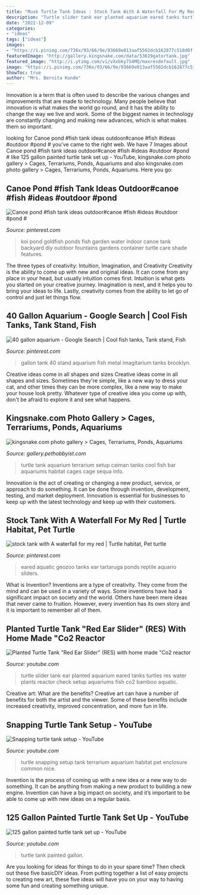 ```yaml
---
title: "Musk Turtle Tank Ideas : Stock Tank With A Waterfall For My Red"
description: "Turtle slider tank ear planted aquarium eared tanks turtles res water plants reactor check setup aquariums fish co2 bamboo aquatic"
date: "2022-12-09"
categories:
- "ideas"
tags: ["ideas"]
images:
- "https://i.pinimg.com/736x/93/66/9e/93669e013aaf5502dcb162877c518d0f.jpg"
featuredImage: "http://gallery.kingsnake.com/data/53619gatortank.jpg"
featured_image: "http://i.ytimg.com/vi/vXxbky7S4MQ/maxresdefault.jpg"
image: "https://i.pinimg.com/736x/93/66/9e/93669e013aaf5502dcb162877c518d0f.jpg"
ShowToc: true
author: "Mrs. Bernita Kunde"
---
```



Innovation is a term that is often used to describe the various changes and improvements that are made to technology. Many people believe that innovation is what makes the world go round, and it has the ability to change the way we live and work. Some of the biggest names in technology are constantly changing and making new advances, which is what makes them so important.

	

		
looking for Canoe pond #fish tank ideas outdoor#canoe #fish #ideas #outdoor #pond # you've came to the right web. We have 7 Images about Canoe pond #fish tank ideas outdoor#canoe #fish #ideas #outdoor #pond # like 125 gallon painted turtle tank set up - YouTube, kingsnake.com photo gallery &gt; Cages, Terrariums, Ponds, Aquariums and also kingsnake.com photo gallery &gt; Cages, Terrariums, Ponds, Aquariums. Here you go:
		
    
## Canoe Pond #fish Tank Ideas Outdoor#canoe #fish #ideas #outdoor #pond #

<img loading=lazy src="https://i.pinimg.com/736x/93/66/9e/93669e013aaf5502dcb162877c518d0f.jpg" onerror="this.onerror=null;this.src='https://tse1.mm.bing.net/th?id=OIP.aGhqdQu5rVh3uvzEZHmFqQHaJ3&amp;pid=15.1';" alt="Canoe pond #fish tank ideas outdoor#canoe #fish #ideas #outdoor #pond #">

_Source: pinterest.com_

>koi pond goldfish ponds fish garden water indoor canoe tank backyard diy outdoor fountains gardens container turtle care shade features. 

	

The three types of creativity: Intuition, Imagination, and Creativity
Creativity is the ability to come up with new and original ideas. It can come from any place in your head, but usually intuition comes first. Intuition is what gets you started on your creative journey. Imagination is next, and it helps you to bring your ideas to life. Lastly, creativity comes from the ability to let go of control and just let things flow.

    
## 40 Gallon Aquarium - Google Search | Cool Fish Tanks, Tank Stand, Fish

<img loading=lazy src="https://i.pinimg.com/736x/52/5d/41/525d4171a8e6d7d534edb819daf94c33.jpg" onerror="this.onerror=null;this.src='https://tse1.mm.bing.net/th?id=OIP.aM3SX3Babs6rk55fbigktwHaJ4&amp;pid=15.1';" alt="40 gallon aquarium - Google Search | Cool fish tanks, Tank stand, Fish">

_Source: pinterest.com_

>gallon tank 40 stand aquarium fish metal imagitarium tanks brooklyn. 

	

Creative ideas come in all shapes and sizes
Creative ideas come in all shapes and sizes. Sometimes they're simple, like a new way to dress your cat, and other times they can be more complex, like a new way to make your house look pretty. Whatever type of creative idea you come up with, don't be afraid to explore it and see what happens.

    
## Kingsnake.com Photo Gallery &gt; Cages, Terrariums, Ponds, Aquariums

<img loading=lazy src="http://gallery.kingsnake.com/data/53619gatortank.jpg" onerror="this.onerror=null;this.src='https://tse3.mm.bing.net/th?id=OIP.-Mu1my4v5NditL-6tnj5vgHaFj&amp;pid=15.1';" alt="kingsnake.com photo gallery &gt; Cages, Terrariums, Ponds, Aquariums">

_Source: gallery.pethobbyist.com_

>turtle tank aquarium terrarium setup caiman tanks cool fish bar aquariums habitat cages cage sequa info. 

	

Innovation is the act of creating or changing a new product, service, or approach to do something. It can be done through invention, development, testing, and market deployment. Innovation is essential for businesses to keep up with the latest technology and keep up with their customers.

    
## Stock Tank With A Waterfall For My Red | Turtle Habitat, Pet Turtle

<img loading=lazy src="https://i.pinimg.com/736x/0b/01/2f/0b012f0dc14ecbf96ff3878da3806065.jpg" onerror="this.onerror=null;this.src='https://tse4.mm.bing.net/th?id=OIP.t4SjLum9Okl75Rj3Nb7uZAHaJ3&amp;pid=15.1';" alt="stock tank with A waterfall for my red | Turtle habitat, Pet turtle">

_Source: pinterest.com_

>eared aquatic geozoo tanks ear tartaruga ponds reptile aquario sliders. 

	

What is Invention?
Inventions are a type of creativity. They come from the mind and can be used in a variety of ways. Some inventions have had a significant impact on society and the world. Others have been mere ideas that never came to fruition. However, every invention has its own story and it is important to remember all of them.

    
## Planted Turtle Tank &quot;Red Ear Slider&quot; (RES) With Home Made &quot;Co2 Reactor

<img loading=lazy src="https://i.ytimg.com/vi/sMIIColgnVk/maxresdefault.jpg" onerror="this.onerror=null;this.src='https://tse1.mm.bing.net/th?id=OIP.D0vFrtKAVeh_rZ-XTtZ40gHaEK&amp;pid=15.1';" alt="Planted Turtle Tank &quot;Red Ear Slider&quot; (RES) with home made &quot;Co2 reactor">

_Source: youtube.com_

>turtle slider tank ear planted aquarium eared tanks turtles res water plants reactor check setup aquariums fish co2 bamboo aquatic. 

	

Creative art: What are the benefits?
Creative art can have a number of benefits for both the artist and the viewer. Some of these benefits include increased creativity, improved concentration, and more fun in life.

    
## Snapping Turtle Tank Setup - YouTube

<img loading=lazy src="https://i.ytimg.com/vi/4sQAytxrIfw/maxresdefault.jpg" onerror="this.onerror=null;this.src='https://tse2.mm.bing.net/th?id=OIP.brSNIiWtRG6N6Wqp2j9FmgHaEK&amp;pid=15.1';" alt="Snapping turtle tank setup - YouTube">

_Source: youtube.com_

>turtle snapping setup tank terrarium aquarium habitat pet enclosure common nice. 

	

Invention is the process of coming up with a new idea or a new way to do something. It can be anything from making a new product to building a new engine. Invention can have a big impact on society, and it’s important to be able to come up with new ideas on a regular basis.

    
## 125 Gallon Painted Turtle Tank Set Up - YouTube

<img loading=lazy src="http://i.ytimg.com/vi/vXxbky7S4MQ/maxresdefault.jpg" onerror="this.onerror=null;this.src='https://tse2.mm.bing.net/th?id=OIP.ANhvX132RgxAODxvgEbeoAHaEK&amp;pid=15.1';" alt="125 gallon painted turtle tank set up - YouTube">

_Source: youtube.com_

>turtle tank painted gallon. 

	

Are you looking for ideas for things to do in your spare time? Then check out these five basicDIY ideas. From putting together a list of easy projects to creating new art, these five ideas will have you on your way to having some fun and creating something unique.

